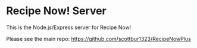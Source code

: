 # Recipe Now! Server

This is the Node.js/Express server for Recipe Now!

Please see the main repo:
https://github.com/scottbur1323/RecipeNowPlus
